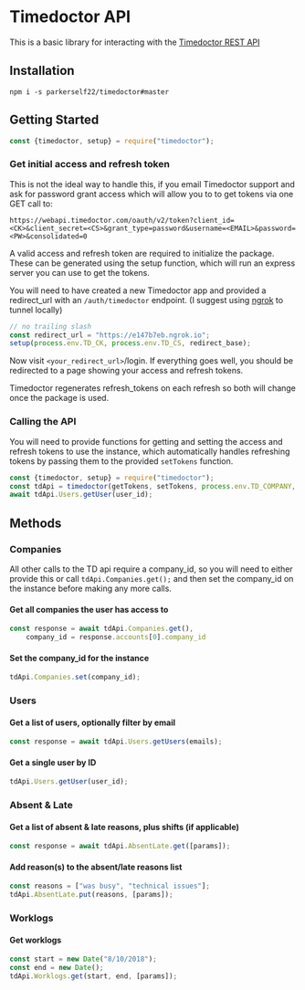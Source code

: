 # Timedoctor API

This is a basic library for interacting with the [Timedoctor REST API](https://webapi.timedoctor.com/doc#webandapp)

## Installation

```
npm i -s parkerself22/timedoctor#master
```

## Getting Started
```js
const {timedoctor, setup} = require("timedoctor");
```

### Get initial access and refresh token
This is not the ideal way to handle this, if you email Timedoctor support and ask
for password grant access which will allow you to to get tokens via one GET call to:
```
https://webapi.timedoctor.com/oauth/v2/token?client_id=<CK>&client_secret=<CS>&grant_type=password&username=<EMAIL>&password=<PW>&consolidated=0
```

A valid access and refresh token are required to initialize the package.
These can be generated using the setup function, which will run an express server
you can use to get the tokens.

You will need to have created a new Timedoctor app
and provided a redirect_url with an `/auth/timedoctor` endpoint.
(I suggest using [ngrok](https://ngrok.io) to tunnel locally)

```js
// no trailing slash
const redirect_url = "https://e147b7eb.ngrok.io";
setup(process.env.TD_CK, process.env.TD_CS, redirect_base);
```

Now visit `<your_redirect_url>`/login.
If everything goes well, you should be redirected to a page showing your access and refresh tokens.

Timedoctor regenerates refresh_tokens on each refresh so both will change once the package is used.

### Calling the API
You will need to provide functions for getting and setting the access and refresh tokens to
use the instance, which automatically handles refreshing tokens by passing them to the provided
`setTokens` function.

```js
const {timedoctor, setup} = require("timedoctor");
const tdApi = timedoctor(getTokens, setTokens, process.env.TD_COMPANY, process.env.TD_CK, process.env.TD_CS);
await tdApi.Users.getUser(user_id);
```

## Methods

### Companies
All other calls to the TD api require a company_id, so you will need to either provide this or call
` tdApi.Companies.get(); ` and then set the company_id on the instance before making any more calls.

#### Get all companies the user has access to
```js
const response = await tdApi.Companies.get(),
    company_id = response.accounts[0].company_id
```

#### Set the company_id for the instance
```js
tdApi.Companies.set(company_id);
```

### Users
#### Get a list of users, optionally filter by email
```js
const response = await tdApi.Users.getUsers(emails);
```

#### Get a single user by ID
```js
tdApi.Users.getUser(user_id);
```

### Absent & Late
#### Get a list of absent & late reasons, plus shifts (if applicable)
```js
const response = await tdApi.AbsentLate.get([params]);
```

#### Add reason(s) to the absent/late reasons list
```js
const reasons = ["was busy", "technical issues"];
tdApi.AbsentLate.put(reasons, [params]);
```

### Worklogs
#### Get worklogs
```js
const start = new Date("8/10/2018");
const end = new Date();
tdApi.Worklogs.get(start, end, [params]);
```


